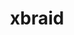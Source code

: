 ---
title: "xbraid"
layout: cache
categories: [package, develop]
meta: {"versions": ["3.0.0", "3.1.0"], "compilers": ["gcc@=7.5.0"], "oss": ["ubuntu18.04"], "platforms": ["linux"], "targets": ["x86_64_v3"], "stacks": ["radiuss", "root"], "num_specs": 7, "num_specs_by_stack": {"root": 7, "radiuss": 7}}
spec_details: [{"hash": "hgenute6x47kbg3xvhmlfjfrp3faob7a", "compiler": "gcc@=7.5.0", "versions": ["3.1.0"], "os": "ubuntu18.04", "platform": "linux", "target": "x86_64_v3", "variants": ["build_system=makefile"], "stacks": ["root", "radiuss"], "size": "-", "tarball": "https://binaries.spack.io/develop/build_cache/linux-ubuntu18.04-x86_64_v3/gcc-7.5.0/xbraid-3.1.0/linux-ubuntu18.04-x86_64_v3-gcc-7.5.0-xbraid-3.1.0-hgenute6x47kbg3xvhmlfjfrp3faob7a.spack"}, {"hash": "ickm23ts4flqqfupmaf7y7lqyyshs5ak", "compiler": "gcc@=7.5.0", "versions": ["3.0.0"], "os": "ubuntu18.04", "platform": "linux", "target": "x86_64_v3", "variants": ["build_system=makefile"], "stacks": ["root", "radiuss"], "size": "-", "tarball": "https://binaries.spack.io/develop/build_cache/linux-ubuntu18.04-x86_64_v3/gcc-7.5.0/xbraid-3.0.0/linux-ubuntu18.04-x86_64_v3-gcc-7.5.0-xbraid-3.0.0-ickm23ts4flqqfupmaf7y7lqyyshs5ak.spack"}, {"hash": "w5jqkdqrvhsxhwx5jtsv67rhnjso6mg6", "compiler": "gcc@=7.5.0", "versions": ["3.0.0"], "os": "ubuntu18.04", "platform": "linux", "target": "x86_64_v3", "variants": ["build_system=makefile"], "stacks": ["root", "radiuss"], "size": "-", "tarball": "https://binaries.spack.io/develop/build_cache/linux-ubuntu18.04-x86_64_v3/gcc-7.5.0/xbraid-3.0.0/linux-ubuntu18.04-x86_64_v3-gcc-7.5.0-xbraid-3.0.0-w5jqkdqrvhsxhwx5jtsv67rhnjso6mg6.spack"}, {"hash": "aljrovblx6a66vbg5f2pwhonfxdzd3ck", "compiler": "gcc@=7.5.0", "versions": ["3.0.0"], "os": "ubuntu18.04", "platform": "linux", "target": "x86_64_v3", "variants": ["build_system=makefile"], "stacks": ["root", "radiuss"], "size": "-", "tarball": "https://binaries.spack.io/develop/build_cache/linux-ubuntu18.04-x86_64_v3/gcc-7.5.0/xbraid-3.0.0/linux-ubuntu18.04-x86_64_v3-gcc-7.5.0-xbraid-3.0.0-aljrovblx6a66vbg5f2pwhonfxdzd3ck.spack"}, {"hash": "f7uobguojaz322i5jdzcfgkmhvnxfxrf", "compiler": "gcc@=7.5.0", "versions": ["3.0.0"], "os": "ubuntu18.04", "platform": "linux", "target": "x86_64_v3", "variants": ["build_system=makefile"], "stacks": ["root", "radiuss"], "size": "-", "tarball": "https://binaries.spack.io/develop/build_cache/linux-ubuntu18.04-x86_64_v3/gcc-7.5.0/xbraid-3.0.0/linux-ubuntu18.04-x86_64_v3-gcc-7.5.0-xbraid-3.0.0-f7uobguojaz322i5jdzcfgkmhvnxfxrf.spack"}, {"hash": "r6yiwbr6cte3pndv7czqooicud2tj7b5", "compiler": "gcc@=7.5.0", "versions": ["3.0.0"], "os": "ubuntu18.04", "platform": "linux", "target": "x86_64_v3", "variants": ["build_system=makefile"], "stacks": ["root", "radiuss"], "size": "-", "tarball": "https://binaries.spack.io/develop/build_cache/linux-ubuntu18.04-x86_64_v3/gcc-7.5.0/xbraid-3.0.0/linux-ubuntu18.04-x86_64_v3-gcc-7.5.0-xbraid-3.0.0-r6yiwbr6cte3pndv7czqooicud2tj7b5.spack"}, {"hash": "7g3jwrsm5ycequ5z5fxk3y2hwduwzslh", "compiler": "gcc@=7.5.0", "versions": ["3.1.0"], "os": "ubuntu18.04", "platform": "linux", "target": "x86_64_v3", "variants": ["build_system=makefile"], "stacks": ["root", "radiuss"], "size": "-", "tarball": "https://binaries.spack.io/develop/build_cache/linux-ubuntu18.04-x86_64_v3/gcc-7.5.0/xbraid-3.1.0/linux-ubuntu18.04-x86_64_v3-gcc-7.5.0-xbraid-3.1.0-7g3jwrsm5ycequ5z5fxk3y2hwduwzslh.spack"}]
---